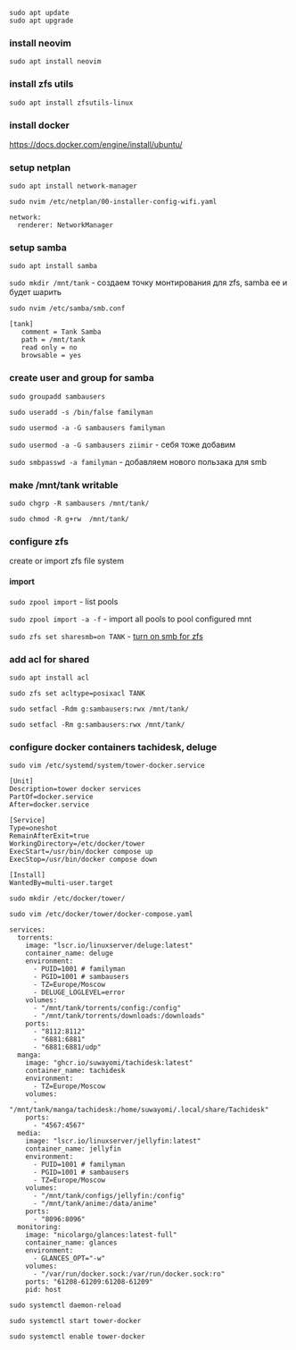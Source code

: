 ```
sudo apt update
sudo apt upgrade
```

### install neovim

`sudo apt install neovim`

### install zfs utils

`sudo apt install zfsutils-linux`

### install docker

https://docs.docker.com/engine/install/ubuntu/

### setup netplan

`sudo apt install network-manager`

```
sudo nvim /etc/netplan/00-installer-config-wifi.yaml

network:
  renderer: NetworkManager
```

### setup samba

`sudo apt install samba`

`sudo mkdir /mnt/tank` - создаем точку монтирования для zfs, samba ее и будет шарить

`sudo nvim /etc/samba/smb.conf`

```
[tank]
   comment = Tank Samba
   path = /mnt/tank
   read only = no
   browsable = yes
```

### create user and group for samba

`sudo groupadd sambausers`

`sudo useradd -s /bin/false familyman`

`sudo usermod -a -G sambausers familyman`

`sudo usermod -a -G sambausers ziimir` - себя тоже добавим

`sudo smbpasswd -a familyman` - добавляем нового пользака для smb

### make /mnt/tank writable

`sudo chgrp -R sambausers /mnt/tank/`

`sudo chmod -R g+rw  /mnt/tank/`

### configure zfs

create or import zfs file system

#### import

`sudo zpool import` - list pools

`sudo zpool import -a -f` - import all pools to pool configured mnt

`sudo zfs set sharesmb=on TANK` - [turn on smb for zfs](https://www.youtube.com/watch?v=G8btpRDLiTY)

### add acl for shared

`sudo apt install acl`

`sudo zfs set acltype=posixacl TANK`

`sudo setfacl -Rdm g:sambausers:rwx /mnt/tank/`

`sudo setfacl -Rm g:sambausers:rwx /mnt/tank/`

### configure docker containers tachidesk, deluge

`sudo vim /etc/systemd/system/tower-docker.service`

```
[Unit]
Description=tower docker services
PartOf=docker.service
After=docker.service

[Service]
Type=oneshot
RemainAfterExit=true
WorkingDirectory=/etc/docker/tower
ExecStart=/usr/bin/docker compose up
ExecStop=/usr/bin/docker compose down

[Install]
WantedBy=multi-user.target
```

`sudo mkdir /etc/docker/tower/`

`sudo vim /etc/docker/tower/docker-compose.yaml`

```
services:
  torrents:
    image: "lscr.io/linuxserver/deluge:latest"
    container_name: deluge
    environment:
      - PUID=1001 # familyman
      - PGID=1001 # sambausers
      - TZ=Europe/Moscow
      - DELUGE_LOGLEVEL=error
    volumes:
      - "/mnt/tank/torrents/config:/config"
      - "/mnt/tank/torrents/downloads:/downloads"
    ports:
      - "8112:8112"
      - "6881:6881"
      - "6881:6881/udp"
  manga:
    image: "ghcr.io/suwayomi/tachidesk:latest"
    container_name: tachidesk
    environment:
      - TZ=Europe/Moscow
    volumes:
      - "/mnt/tank/manga/tachidesk:/home/suwayomi/.local/share/Tachidesk"
    ports:
      - "4567:4567"
  media:
    image: "lscr.io/linuxserver/jellyfin:latest"
    container_name: jellyfin
    environment:
      - PUID=1001 # familyman
      - PGID=1001 # sambausers
      - TZ=Europe/Moscow
    volumes:
      - "/mnt/tank/configs/jellyfin:/config"
      - "/mnt/tank/anime:/data/anime"
    ports:
      - "8096:8096"
  monitoring:
    image: "nicolargo/glances:latest-full"
    container_name: glances
    environment:
      - GLANCES_OPT="-w"
    volumes:
      - "/var/run/docker.sock:/var/run/docker.sock:ro"
    ports: "61208-61209:61208-61209"
    pid: host
```

`sudo systemctl daemon-reload`

`sudo systemctl start tower-docker`

`sudo systemctl enable tower-docker`
